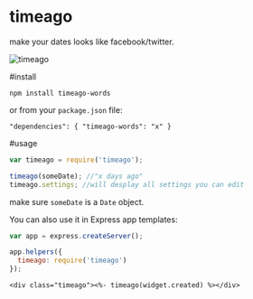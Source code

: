 # timeago

make your dates looks like facebook/twitter.

![timeago](http://i.imgur.com/W1Zwy.png)

#install

    npm install timeago-words

or from your `package.json` file:

    "dependencies": { "timeago-words": "x" }

#usage

````javascript
var timeago = require('timeago');

timeago(someDate); //"x days ago"
timeago.settings; //will desplay all settings you can edit

````
make sure `someDate` is a `Date` object.

You can also use it in Express app templates:

````javascript
var app = express.createServer();

app.helpers({
  timeago: require('timeago')
});
````

````ejs
<div class="timeago"><%- timeago(widget.created) %></div>
````
